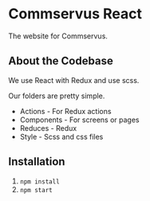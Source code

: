 # Commservus React

The website for Commservus.

## About the Codebase
We use React with Redux and use scss. 

Our folders are pretty simple.
* Actions - For Redux actions
* Components - For screens or pages
* Reduces - Redux
* Style - Scss and css files

## Installation
1. `npm install`
1. `npm start`

